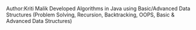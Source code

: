 Author:Kriti Malik
Developed Algorithms in Java using Basic/Advanced Data Structures
(Problem Solving, Recursion, Backtracking, OOPS, Basic & Advanced Data Structures)
